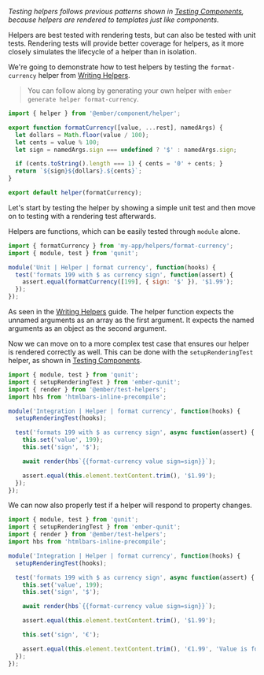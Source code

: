 _Testing helpers follows previous patterns shown in [Testing Components](../testing-components/),
because helpers are rendered to templates just like components._

Helpers are best tested with rendering tests, but can also be tested with unit
tests. Rendering tests will provide better coverage for helpers, as it more
closely simulates the lifecycle of a helper than in isolation.

We're going to demonstrate how to test helpers by testing the `format-currency`
helper from [Writing Helpers](../../templates/writing-helpers/).

> You can follow along by generating your own helper with `ember generate helper
> format-currency`.

```javascript {data-filename=app/helpers/format-currency.js}
import { helper } from '@ember/component/helper';

export function formatCurrency([value, ...rest], namedArgs) {
  let dollars = Math.floor(value / 100);
  let cents = value % 100;
  let sign = namedArgs.sign === undefined ? '$' : namedArgs.sign;

  if (cents.toString().length === 1) { cents = '0' + cents; }
  return `${sign}${dollars}.${cents}`;
}

export default helper(formatCurrency);
```

Let's start by testing the helper by showing a simple unit test and then move on
to testing with a rendering test afterwards.

Helpers are functions, which can be easily tested through `module` alone.

```javascript {data-filename=tests/unit/helpers/format-currency-test.js}
import { formatCurrency } from 'my-app/helpers/format-currency';
import { module, test } from 'qunit';

module('Unit | Helper | format currency', function(hooks) {
  test('formats 199 with $ as currency sign', function(assert) {
    assert.equal(formatCurrency([199], { sign: '$' }), '$1.99');
  });
});
```

As seen in the [Writing Helpers](../../templates/writing-helpers/) guide. The helper function expects the unnamed
arguments as an array as the first argument. It expects the named arguments as
an object as the second argument.

Now we can move on to a more complex test case that ensures our helper is rendered correctly as well. This can be done
with the `setupRenderingTest` helper, as shown in [Testing Components](../testing-components/).

```javascript {data-filename=tests/integration/helpers/format-currency-test.js}
import { module, test } from 'qunit';
import { setupRenderingTest } from 'ember-qunit';
import { render } from '@ember/test-helpers';
import hbs from 'htmlbars-inline-precompile';

module('Integration | Helper | format currency', function(hooks) {
  setupRenderingTest(hooks);

  test('formats 199 with $ as currency sign', async function(assert) {
    this.set('value', 199);
    this.set('sign', '$');

    await render(hbs`{{format-currency value sign=sign}}`);

    assert.equal(this.element.textContent.trim(), '$1.99');
  });
});
```

We can now also properly test if a helper will respond to property changes.

```javascript {data-filename=tests/integration/helpers/format-currency-test.js}
import { module, test } from 'qunit';
import { setupRenderingTest } from 'ember-qunit';
import { render } from '@ember/test-helpers';
import hbs from 'htmlbars-inline-precompile';

module('Integration | Helper | format currency', function(hooks) {
  setupRenderingTest(hooks);

  test('formats 199 with $ as currency sign', async function(assert) {
    this.set('value', 199);
    this.set('sign', '$');

    await render(hbs`{{format-currency value sign=sign}}`);

    assert.equal(this.element.textContent.trim(), '$1.99');

    this.set('sign', '€');

    assert.equal(this.element.textContent.trim(), '€1.99', 'Value is formatted with €');
  });
});
```

<!-- eof - needed for pages that end in a code block  -->
